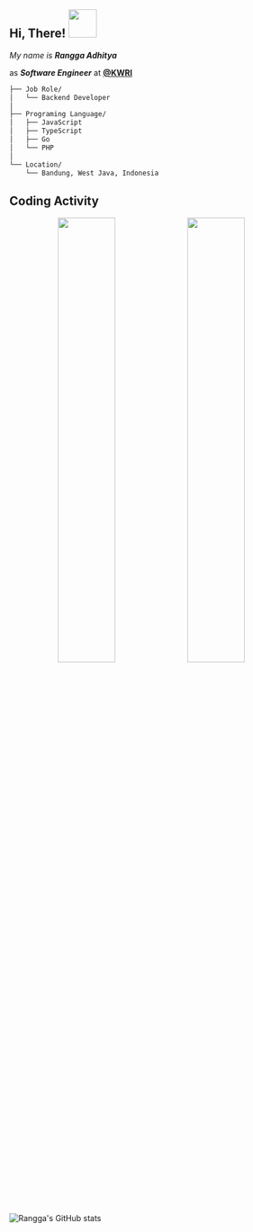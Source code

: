 <!-- **deneuv34/deneuv34** is a ✨ _special_ ✨ repository because its `README.md` (this file) appears on your GitHub profile.** -->

<h2> Hi, There! <img src="https://media.giphy.com/media/mGcNjsfWAjY5AEZNw6/giphy.gif" width="50"></h2>

*My name is **Rangga Adhitya***

as ***Software Engineer*** at **[@KWRI](https://github.com/KWRI)**

```bash
├── Job Role/
│   └── Backend Developer
│
├── Programing Language/
│   ├── JavaScript
│   ├── TypeScript
│   ├── Go
│   └── PHP
│
└── Location/
    └── Bandung, West Java, Indonesia
```

## Coding Activity

<p align="center">
 <img src="https://wakatime.com/share/@deneuv34/c212fe89-577d-4194-9f11-44320dec3ec7.svg" width="45%"/>
 <img src="https://wakatime.com/share/@deneuv34/bcede1b6-5fa9-4564-80cf-0bac135a37d9.svg" width="45%"/>
</p>

![Rangga's GitHub stats](https://github-readme-stats.vercel.app/api?username=deneuv34&count_private=true&show_icons=true&theme=dracula)
